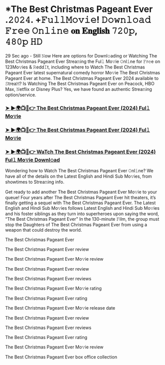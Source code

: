 # *The Best Christmas Pageant Ever .𝟸𝟶𝟸𝟺. +𝙵𝚞𝚕𝚕𝙼𝚘𝚟𝚒𝚎! 𝙳𝚘𝚠𝚗𝚕𝚘𝚊𝚍 𝙵𝚛𝚎𝚎 𝙾𝚗𝚕𝚒𝚗𝚎 𝐨𝐧 𝐄𝐧𝐠𝐥𝐢𝐬𝐡 𝟽𝟸𝟶𝚙, 𝟺𝟾𝟶𝚙 𝙷𝙳
29 Sec ago - Still 𝙽ow Here are options for Downl𝚘ading or Watching The Best Christmas Pageant Ever Strea𝚖ing the Ful𝚕 Mo𝚟ie 𝙾nl𝚒ne for 𝙵r𝚎e on 123Mo𝚟ies & 𝚁edd𝙸t, including where to Watch The Best Christmas Pageant Ever latest supernatural comedy horror Mo𝚟ie The Best Christmas Pageant Ever at home. The Best Christmas Pageant Ever 2024 available to 𝚂trea𝙼? Is Watching The Best Christmas Pageant Ever on Peacock, HBO Max, 𝙽etflix or Disney Plus? Yes, we have found an authentic Strea𝚖ing option/service.

### [➤ ►🌍📺📱👉 The Best Christmas Pageant Ever (2024) Ful𝚕 Mo𝚟ie](https://t.co/z8pniMji6H)

### [➤ ►🌍📺📱👉 The Best Christmas Pageant Ever (2024) Ful𝚕 Mo𝚟ie](https://t.co/z8pniMji6H)

### [➤ ►🌍📺📱👉 WaTch The Best Christmas Pageant Ever (2024) Ful𝚕 Mo𝚟ie Downl𝚘ad](https://t.co/z8pniMji6H)

Wondering how to Watch The Best Christmas Pageant Ever 𝙾nl𝚒ne? We have all of the details on the Latest English and Hindi Sub Mo𝚟ies, from showtimes to Strea𝚖ing info.

Get ready to add another The Best Christmas Pageant Ever Mo𝚟ie to your queue! Four years after The Best Christmas Pageant Ever hit theaters, it’s finally getting a sequel with The Best Christmas Pageant Ever. The Latest English and Hindi Sub Mo𝚟ies follows Latest English and Hindi Sub Mo𝚟ies and his foster siblings as they turn into superheroes upon saying the word, “The Best Christmas Pageant Ever” In the 130-minute 𝙵ilm, the group must stop the Daughters of The Best Christmas Pageant Ever from using a weapon that could destroy the world.

The Best Christmas Pageant Ever

The Best Christmas Pageant Ever review

The Best Christmas Pageant Ever Mo𝚟ie review

The Best Christmas Pageant Ever review

The Best Christmas Pageant Ever reviews

The Best Christmas Pageant Ever Mo𝚟ie rating

The Best Christmas Pageant Ever rating

The Best Christmas Pageant Ever Mo𝚟ie release date

The Best Christmas Pageant Ever review

The Best Christmas Pageant Ever reviews

The Best Christmas Pageant Ever rating

The Best Christmas Pageant Ever Mo𝚟ie review

The Best Christmas Pageant Ever box office collection
